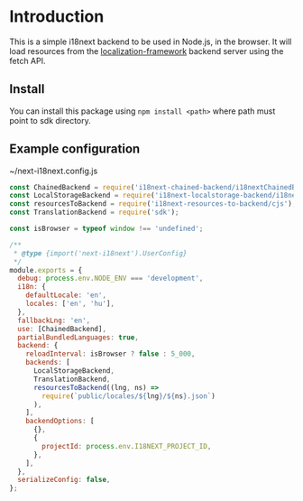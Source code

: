 # Introduction

This is a simple i18next backend to be used in Node.js, in the browser. It will load resources from the [localization-framework](https://github.com/BaDo2001/localization-framework) backend server using the fetch API.

## Install

You can install this package using `npm install <path>` where path must point to sdk directory.

## Example configuration

~/next-i18next.config.js

```js
const ChainedBackend = require('i18next-chained-backend/i18nextChainedBackend');
const LocalStorageBackend = require('i18next-localstorage-backend/i18nextLocalStorageBackend');
const resourcesToBackend = require('i18next-resources-to-backend/cjs');
const TranslationBackend = require('sdk');

const isBrowser = typeof window !== 'undefined';

/**
 * @type {import('next-i18next').UserConfig}
 */
module.exports = {
  debug: process.env.NODE_ENV === 'development',
  i18n: {
    defaultLocale: 'en',
    locales: ['en', 'hu'],
  },
  fallbackLng: 'en',
  use: [ChainedBackend],
  partialBundledLanguages: true,
  backend: {
    reloadInterval: isBrowser ? false : 5_000,
    backends: [
      LocalStorageBackend,
      TranslationBackend,
      resourcesToBackend((lng, ns) =>
        require(`public/locales/${lng}/${ns}.json`)
      ),
    ],
    backendOptions: [
      {},
      {
        projectId: process.env.I18NEXT_PROJECT_ID,
      },
    ],
  },
  serializeConfig: false,
};
```
